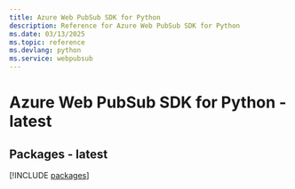 ```yaml
---
title: Azure Web PubSub SDK for Python
description: Reference for Azure Web PubSub SDK for Python
ms.date: 03/13/2025
ms.topic: reference
ms.devlang: python
ms.service: webpubsub
---
```

# Azure Web PubSub SDK for Python - latest
## Packages - latest
[!INCLUDE [packages](web-pubsub-index.md)]